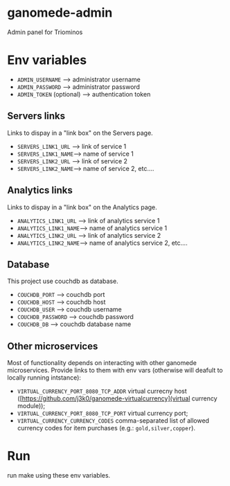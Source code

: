 ganomede-admin
================

Admin panel for Triominos


# Env variables

 - `ADMIN_USERNAME` --> administrator username
 - `ADMIN_PASSWORD` --> administrator password
 - `ADMIN_TOKEN` (optional) --> authentication token

## Servers links

Links to dispay in a "link box" on the Servers page.

 - `SERVERS_LINK1_URL` --> link of service 1
 - `SERVERS_LINK1_NAME`--> name of service 1
 - `SERVERS_LINK2_URL` --> link of service 2
 - `SERVERS_LINK2_NAME`--> name of service 2, etc....

## Analytics links

Links to dispay in a "link box" on the Analytics page.

 - `ANALYTICS_LINK1_URL` --> link of analytics service 1
 - `ANALYTICS_LINK1_NAME`--> name of analytics service 1
 - `ANALYTICS_LINK2_URL` --> link of analytics service 2
 - `ANALYTICS_LINK2_NAME`--> name of analytics service 2, etc....

## Database

This project use couchdb as database.

 - `COUCHDB_PORT`     --> couchdb port
 - `COUCHDB_HOST`     --> couchdb host
 - `COUCHDB_USER` 	   --> couchdb username
 - `COUCHDB_PASSWORD` --> couchdb password
 - `COUCHDB_DB`       --> couchdb database name

## Other microservices

Most of functionality depends on interacting with other ganomede
microservices. Provide links to them with env vars (otherwise will
deafult to locally running intstance):

 - `VIRTUAL_CURRENCY_PORT_8080_TCP_ADDR` virtual currecny host ([https://github.com/j3k0/ganomede-virtualcurrency](virtual currency module));
 - `VIRTUAL_CURRENCY_PORT_8080_TCP_PORT` virtual currency port;
 - `VIRTUAL_CURRENCY_CURRENCY_CODES` comma-separated list of allowed currency codes for item purchases (e.g.: `gold,silver,copper`).

# Run
run make using these env variables.
